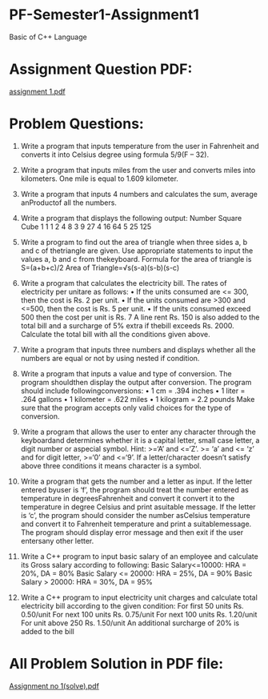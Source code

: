 # PF-Semester1-Assignment1
Basic of C++ Language

# Assignment Question PDF:

[assignment 1.pdf](https://github.com/M-SabirHussain/PF-Semester1-Assignment1/files/9032482/assignment.1.pdf)


# Problem Questions:

1. Write a program that inputs temperature from the user in Fahrenheit and converts
it into Celsius degree using formula 5/9(F – 32).


2. Write a program that inputs miles from the user and converts miles into kilometers.
One mile is equal to 1.609 kilometer.


3. Write a program that inputs 4 numbers and calculates the sum, average anProductof all the numbers.

4. Write a program that displays the following output:
Number Square Cube
1 	1 		1
2 	4 		8
3 	9 		27
4 	16  	64
5 	25  	125



5. Write a program to find out the area of triangle when three sides a, b and c of thetriangle are given. Use appropriate statements to input the values a, b and c from thekeyboard. Formula for the area of triangle is 
S=(a+b+c)/2
Area of Triangle=√s(s-a)(s-b)(s-c)


6. Write a program that calculates the electricity bill. The rates of electricity per unitare as follows:
•	If the units consumed are <= 300, then the cost is Rs. 2 per unit.
•	If the units consumed are >300 and <=500, then the cost is Rs. 5 per unit.
•	If the units consumed exceed 500 then the cost per unit is Rs. 7
A line rent Rs. 150 is also added to the total bill and a surcharge of 5% extra if thebill exceeds Rs. 2000. Calculate the total bill with all the conditions given above.



7. Write a program that inputs three numbers and displays whether all the numbers are equal or not by using nested if condition.


8. Write a program that inputs a value and type of conversion. The program shouldthen display the output after conversion. The program should include followingconversions:
•	1 cm = .394 inches
•	1 liter = .264 gallons
•	1 kilometer = .622 miles
•	1 kilogram = 2.2 pounds
Make sure that the program accepts only valid choices for the type of conversion.



9. Write a program that allows the user to enter any character through the keyboardand determines whether it is a capital letter, small case letter, a digit number or aspecial symbol. 
Hint: >=‘A’ and <=‘Z’. >= ‘a’ and <= ‘z’ and for digit letter, >=‘0’ and <=‘9’. If a letter/character doesn’t satisfy above three conditions it means character is a symbol.


10. Write a program that gets the number and a letter as input. If the letter entered byuser is ‘f’, the program should treat the number entered as temperature in degreesFahrenheit and convert it convert it to the temperature in degree Celsius and print asuitable message. If the letter is ‘c’, the program should consider the number asCelsius temperature and convert it to Fahrenheit temperature and print a suitablemessage. The program should display error message and then exit if the user entersany other letter.


11. Write a C++ program to input basic salary of an employee and calculate its Gross salary
according to following:
Basic Salary<=10000: HRA = 20%, DA = 80%
Basic Salary <= 20000: HRA = 25%, DA = 90%
Basic Salary > 20000: HRA = 30%, DA = 95%


12. Write a C++ program to input electricity unit charges and calculate total electricity bill
according to the given condition:
For first 50 units Rs. 0.50/unit
For next 100 units Rs. 0.75/unit
For next 100 units Rs. 1.20/unit
For unit above 250 Rs. 1.50/unit
An additional surcharge of 20% is added to the bill


# All Problem Solution in PDF file:
[Assignment no 1(solve).pdf](https://github.com/M-SabirHussain/PF-Semester1-Assignment1/files/9032433/Assignment.no.1.solve.pdf)



